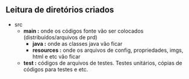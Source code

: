 ## Leitura de diretórios criados

- src
   * **main :** onde os códigos fonte vão ser colocados (distribuídos/arquivos de prd)
     * **java :** onde as classes java vão ficar
     * **resources :** onde os arquivos de config, propriedades, imgs, html e etc vão ficar
   * **test :** códigos de arquivos de testes. Testes unitários, cópias de códigos para testes e etc. 